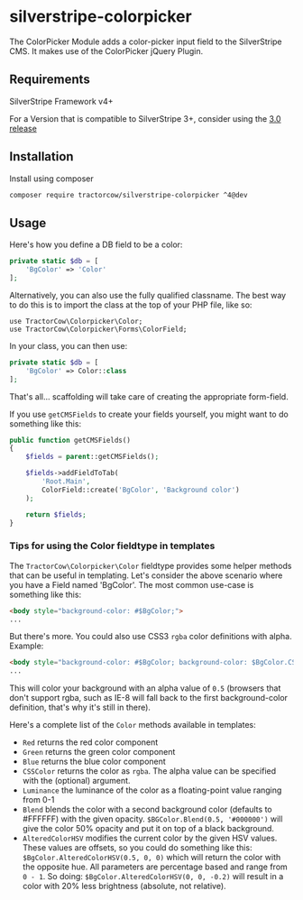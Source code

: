 # silverstripe-colorpicker

The ColorPicker Module adds a color-picker input field to the SilverStripe CMS. It makes use of the ColorPicker jQuery
Plugin.

## Requirements

SilverStripe Framework v4+

For a Version that is compatible to SilverStripe 3+, consider using the [3.0 release](https://github.com/tractorcow/silverstripe-colorpicker/releases/tag/3.0.0)

## Installation

Install using composer

```bash
composer require tractorcow/silverstripe-colorpicker ^4@dev
```

## Usage

Here's how you define a DB field to be a color:

```php
private static $db = [
    'BgColor' => 'Color'
];
```

Alternatively, you can also use the fully qualified classname. 
The best way to do this is to import the class at the top of your PHP file, like so:

    use TractorCow\Colorpicker\Color;
    use TractorCow\Colorpicker\Forms\ColorField;

In your class, you can then use:

```php
private static $db = [
    'BgColor' => Color::class
];
```

That's all... scaffolding will take care of creating the appropriate form-field.

If you use `getCMSFields` to create your fields yourself, you might want to do something like this:

```php
public function getCMSFields()
{
    $fields = parent::getCMSFields();

    $fields->addFieldToTab(
    	'Root.Main', 
    	ColorField::create('BgColor', 'Background color')
    );

    return $fields;
}
```

### Tips for using the Color fieldtype in templates

The `TractorCow\Colorpicker\Color` fieldtype provides some helper methods that can be useful in templating. 
Let's consider the above scenario where you have a Field named 'BgColor'. The most common use-case is something like this:

```html
<body style="background-color: #$BgColor;">
...
```

But there's more. You could also use CSS3 `rgba` color definitions with alpha. Example:

```html
<body style="background-color: #$BgColor; background-color: $BgColor.CSSColor(0.5);">
...
```

This will color your background with an alpha value of `0.5` (browsers that don't support rgba, such as IE-8 will fall back to the first background-color definition, that's why it's still in there).

Here's a complete list of the `Color` methods available in templates:

 - `Red` returns the red color component
 - `Green` returns the green color component
 - `Blue` returns the blue color component
 - `CSSColor` returns the color as `rgba`. The alpha value can be specified with the (optional) argument.
 - `Luminance` the luminance of the color as a floating-point value ranging from 0-1
 - `Blend` blends the color with a second background color (defaults to #FFFFFF) with the given opacity. `$BGColor.Blend(0.5, '#000000')` will give the color 50% opacity and put it on top of a black background.
 - `AlteredColorHSV` modifies the current color by the given HSV values. These values are offsets, so you could do something like this: `$BgColor.AlteredColorHSV(0.5, 0, 0)` which will return the color with the opposite hue. All parameters are percentage based and range from `0 - 1`. So doing: `$BgColor.AlteredColorHSV(0, 0, -0.2)` will result in a color with 20% less brightness (absolute, not relative).
